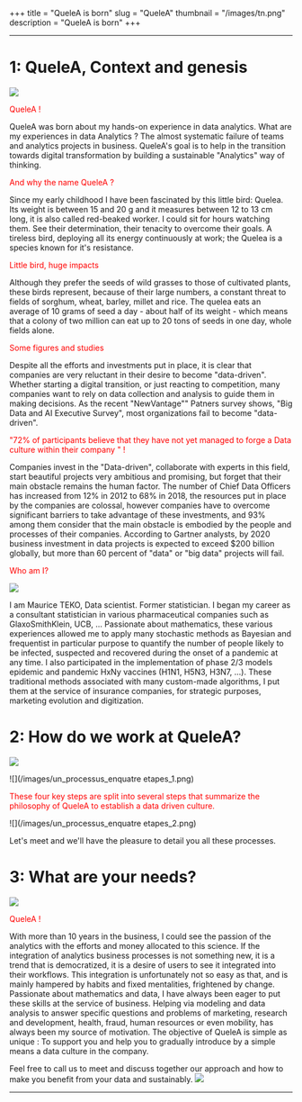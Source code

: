 +++
title = "QueleA is born"
slug = "QueleA"
thumbnail = "/images/tn.png"
description = "QueleA is born"
+++

---------------------------


# 1: QueleA, Context and genesis
![](/images/quelea_context_genese.png)
<p style="color:red"> QueleA ! </p>
QueleA was born  about my hands-on experience in data analytics.  
What are my experiences in data Analytics ?  
The almost systematic failure of teams and analytics projects in business.  
QueleA's goal is to help in the transition towards digital transformation by building a sustainable "Analytics" way of thinking.


 <p style="color:red"> And why the name QueleA ?</p> 
Since my early childhood I have been fascinated by this little bird: Quelea. Its weight is between 15 and 20 g and it measures between 12 to 13 cm long, it is also called red-beaked worker. I could sit for hours watching them. See their determination, their tenacity to overcome their goals. A tireless bird, deploying all its energy continuously at work; the Quelea is a species known for it's resistance.

 <p style="color:red"> Little bird, huge impacts </p> 
Although they prefer the seeds of wild grasses to those of cultivated plants, these birds represent, because of their large numbers, a constant threat to fields of sorghum, wheat, barley, millet and rice. The quelea eats an average of 10 grams of seed a day - about half of its weight - which means that a colony of two million can eat up to 20 tons of seeds in one day, whole fields alone. 
 

 <p style="color:red"> Some figures and studies </p> 
Despite all the efforts and investments put in place, it is clear that companies are very reluctant in their desire to become "data-driven". Whether starting a digital transition, or just reacting to competition, many companies want to rely on data collection and analysis to guide them in making decisions. As the recent "NewVantage"" Patners survey shows, "Big Data and AI Executive Survey", most organizations fail to become "data-driven".

 <p style="color:red"> "72% of participants believe that they have not yet managed to forge a Data culture within their company "  !</p> 
Companies invest in the "Data-driven", collaborate with experts in this field, start beautiful projects very ambitious and promising, but forget that their main obstacle remains the human factor.  
The number of Chief Data Officers has increased from 12% in 2012 to 68% in 2018, the resources put in place by the companies are colossal, however companies have to overcome significant barriers to take advantage of these investments, and 93% among them consider that the main obstacle is embodied by the people and processes of their companies.  
According to Gartner analysts, by 2020 business investment in data projects is expected to exceed $200 billion globally, but more than 60 percent of "data" or "big data" projects will fail.

 <p style="color:red">  Who am I? </p> 
 

 ![](/images/photo_mauriceteko.png)
 
I am Maurice TEKO, Data scientist. Former statistician. I began my career as a consultant statistician in various pharmaceutical companies such as GlaxoSmithKlein, UCB, ... Passionate about mathematics, these various experiences allowed me to apply many stochastic methods as Bayesian and frequentist in particular purpose to quantify the number of people likely to be infected, suspected and recovered during the onset of a pandemic at any time. I also participated in the implementation of phase 2/3 models epidemic and pandemic HxNy vaccines (H1N1, H5N3, H3N7, ...). These traditional methods associated with many custom-made algorithms, I put them at the service of insurance companies, for strategic purposes, marketing evolution and digitization.



# 2: How do we work at QueleA?

![ ](/images/comment_travaille_quelea.png)



<!-- # un processus en quatres étapes -->

![](/images/un_processus_enquatre etapes_1.png)


<p style="color:red"> These four key steps are split into several steps that summarize the philosophy of QueleA to establish a data driven culture. </p>

![](/images/un_processus_enquatre etapes_2.png)

Let's meet and we'll have the pleasure to detail you all these processes.
 
# 3: What are your needs? 
  
 ![](/images/comprendre_vos_besoins.png)

 <p style="color:red"> QueleA !</p>
With more than 10 years in the business, I could see the passion of the analytics with the efforts and money allocated to this science. If the integration of analytics business processes is not something new, it is a trend that is democratized, it is a desire of users to see it integrated into their workflows. This integration is unfortunately not so easy as that, and is mainly hampered by habits and fixed mentalities, frightened by change. Passionate about mathematics and data, I have always been eager to put these skills at the service of business. Helping via modeling and data analysis to answer specific questions and problems of marketing, research and development, health, fraud, human resources or even mobility, has always been my source of motivation.
The objective of QueleA is simple as unique : To support you and help you to gradually introduce by a simple means a data culture in the company.
 

<!-- # 5: Mon cv (En anglais). -->

<!--  ![](/files/cv.pdf){width=120%} -->
 

Feel free to call us to meet and discuss together our approach and how to make you benefit from your data and sustainably. 
  ![](/images/quelea_towards_analytics.png)
  
---------------------------
